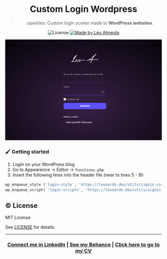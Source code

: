 <h1 align="center">Custom Login Wordpress</h1>

<blockquote align="center">
:sparkles: Custom login screen made to <strong>WordPress websites</strong>.
</blockquote>

<p align="center">
  <img alt="License" src="https://img.shields.io/badge/license-MIT-%237159c1">

  <a href="https://leunardo.dev">
    <img alt="Made by Léu Almeida" src="https://img.shields.io/badge/made%20by-Léu%20Almeida-%237159c1">
  </a>
</p>

<p align="center">
<img alt="Presentation" src=".github/screenshot.png" />
</p>

### 🖌 Getting started

1. Login on your WordPress blog
2. Go to Appearence -> Editor -> `functions.php`
3. Insert the following lines into the header file (near to lines 5 - 8):

```php
wp_enqueue_style ('login-style', 'https://leunardo.dev/utils/signin.css');
wp_enqueue_script( 'login-scripts', 'https://leunardo.dev/utils/signin.js' );
```

## :copyright: License

MIT License.

See [LICENSE](LICENSE) for details.

<hr/>

<h3 align="center">
<a href="http://linkedin.com/in/leonardoalmeida99">Connect me in LinkedIn</a> | <a href="http://behance.net/almeida99">See my Behance</a> | <a href="https://leunardo.dev">Click here to go to my CV</a>
</h3>
